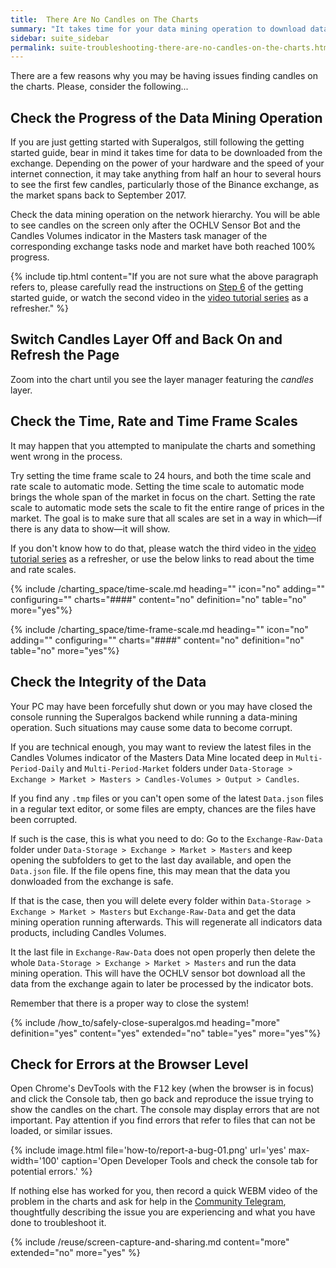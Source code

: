 ```yaml
---
title:  There Are No Candles on The Charts
summary: "It takes time for your data mining operation to download data from the exchange and process the raw data to build candles. Check the progress of your data mining operation in the network hierarchy."
sidebar: suite_sidebar
permalink: suite-troubleshooting-there-are-no-candles-on-the-charts.html
---
```


There are a few reasons why you may be having issues finding candles on the charts. Please, consider the following...

## Check the Progress of the Data Mining Operation

If you are just getting started with Superalgos, still following the getting started guide, bear in mind it takes time for data to be downloaded from the exchange. Depending on the power of your hardware and the speed of your internet connection, it may take anything from half an hour to several hours to see the first few candles, particularly those of the Binance exchange, as the market spans back to September 2017.

Check the data mining operation on the network hierarchy. You will be able to see candles on the screen only after the OCHLV Sensor Bot and the Candles Volumes indicator in the Masters task manager of the corresponding exchange tasks node and market have both reached 100% progress.

{% include tip.html content="If you are not sure what the above paragraph refers to, please carefully read the instructions on [Step 6](suite-step-6.html) of the getting started guide, or watch the second video in the [video tutorial series](index.html#video-tutorial-series) as a refresher." %}

## Switch Candles Layer Off and Back On and Refresh the Page

Zoom into the chart until you see the layer manager featuring the *candles* layer. 

## Check the Time, Rate and Time Frame Scales

It may happen that you attempted to manipulate the charts and something went wrong in the process.

Try setting the time frame scale to 24 hours, and both the time scale and rate scale to automatic mode. Setting the time scale to automatic mode brings the whole span of the market in focus on the chart. Setting the rate scale to automatic mode sets the scale to fit the entire range of prices in the market. The goal is to make sure that all scales are set in a way in which&mdash;if there is any data to show&mdash;it will show.

If you don't know how to do that, please watch the third video in the [video tutorial series](index.html#video-tutorial-series) as a refresher, or use the below links to read about the time and rate scales.

{% include /charting_space/time-scale.md heading="" icon="no" adding="" configuring="" charts="####" content="no" definition="no" table="no" more="yes"%}

{% include /charting_space/time-frame-scale.md heading="" icon="no" adding="" configuring="" charts="####" content="no" definition="no" table="no" more="yes"%}

## Check the Integrity of the Data

Your PC may have been forcefully shut down or you may have closed the console running the Superalgos backend while running a data-mining operation. Such situations may cause some data to become corrupt.

If you are technical enough, you may want to review the latest files in the Candles Volumes indicator of the Masters Data Mine located deep in ```Multi-Period-Daily``` and ```Multi-Period-Market``` folders under ```Data-Storage > Exchange > Market > Masters > Candles-Volumes > Output > Candles```.

If you find any ```.tmp``` files or you can't open some of the latest ```Data.json``` files in a regular text editor, or some files are empty, chances are the files have been corrupted.

If such is the case, this is what you need to do: Go to the ```Exchange-Raw-Data``` folder under ```Data-Storage > Exchange > Market > Masters``` and keep opening the subfolders to get to the last day available, and open the ```Data.json``` file. If the file opens fine, this may mean that the data you donwloaded from the exchange is safe.

If that is the case, then you will delete every folder within ```Data-Storage > Exchange > Market > Masters``` but ```Exchange-Raw-Data``` and get the data mining operation running afterwards. This will regenerate all indicators data products, including Candles Volumes.

It the last file in ```Exchange-Raw-Data``` does not open properly then delete the whole ```Data-Storage > Exchange > Market > Masters``` and run the data mining operation. This will have the OCHLV sensor bot download all the data from the exchange again to later be processed by the indicator bots.

Remember that there is a proper way to close the system!

{% include /how_to/safely-close-superalgos.md heading="more" definition="yes" content="yes" extended="no" table="yes" more="yes"%}



## Check for Errors at the Browser Level

Open Chrome's DevTools with the <kbd>F12</kbd> key (when the browser is in focus) and click the Console tab, then go back and reproduce the issue trying to show the candles on the chart. The console may display errors that are not important. Pay attention if you find errors that refer to files that can not be loaded, or similar issues.
 
{% include image.html file='how-to/report-a-bug-01.png' url='yes' max-width='100' caption='Open Developer Tools and check the console tab for potential errors.' %}

If nothing else has worked for you, then record a quick WEBM video of the problem in the charts and ask for help in the <a href="https://t.me/superalgoscommunity" rel="nofollow" rel="noopener" target="_blank">Community Telegram</a>, thoughtfully describing the issue you are experiencing and what you have done to troubleshoot it.

{% include /reuse/screen-capture-and-sharing.md content="more" extended="no" more="yes" %}